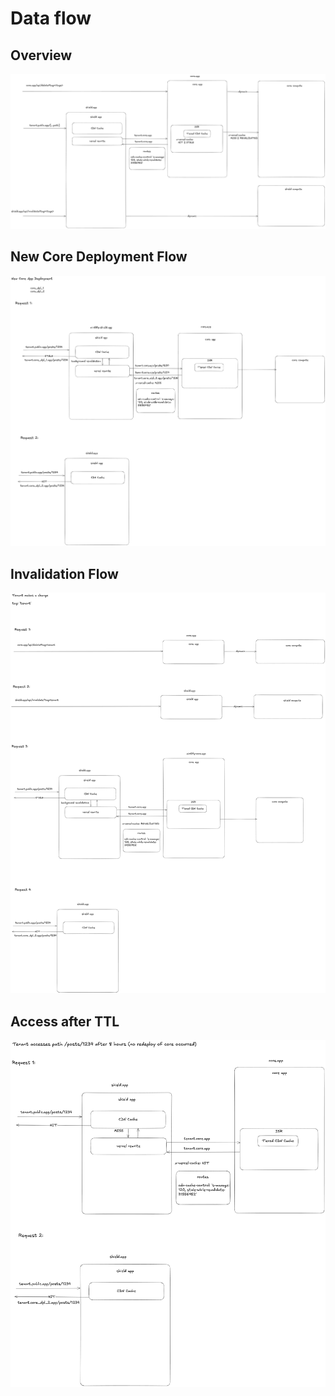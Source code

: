 # Data flow

## Overview

![Overview](img/overview.png)

## New Core Deployment Flow

![New Core Deployment](img/new_core_deployment.png)

## Invalidation Flow

![Invalidation](img/tenant_change.png)

## Access after TTL

![Initial Miss](img/access_app_after_TTL.png)
